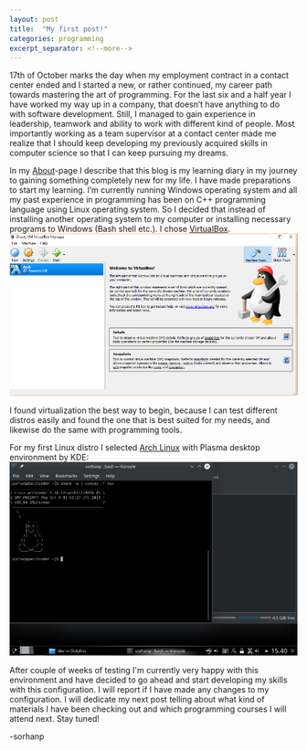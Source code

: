 ```yaml
---
layout: post
title:  "My first post!"
categories: programming
excerpt_separator: <!--more-->
---
```

[arch]: https://www.archlinux.org/
[virtualbox]: https://www.virtualbox.org/


17th of October marks the day when my employment contract in a contact center ended and I started a new, or rather continued, my career path towards mastering the art of programming. <!--more-->For the last six and a half year I have worked my way up in a company, that doesn’t have anything to do with software development. Still, I managed to gain experience in leadership, teamwork and ability to work with different kind of people. Most importantly working as a team supervisor at a contact center made me realize that I should keep developing my previously acquired skills in computer science so that I can keep pursuing my dreams.

In my [About](/about/)-page I describe that this blog is my learning diary in my journey to gaining something completely new for my life. I have made preparations to start my learning. I’m currently running Windows operating system and all my past experience in programming has been on C++ programming language using Linux operating system. So I decided that instead of installing  another operating system to my computer or installing necessary programs to Windows (Bash shell etc.). I chose [VirtualBox][virtualbox]. ![VirtualBox](/assets/virtualbox.png)

I found virtualization the best way to begin, because I can test different distros easily and found the one that is best suited for my needs, and likewise do the same with programming tools.

For my first Linux distro I selected [Arch Linux][arch] with Plasma desktop environment by KDE:
![Arch Linux](/assets/arch.png)

After couple of weeks of testing I'm currently very happy with this environment and have decided to go ahead and start developing my skills with this configuration. I will report if I have made any changes to my configuration. I will dedicate my next post telling about what kind of materials I have been checking out and which programming courses I will attend next. Stay tuned!

-sorhanp
